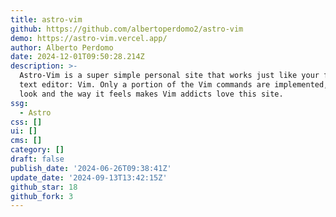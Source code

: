```yaml
---
title: astro-vim
github: https://github.com/albertoperdomo2/astro-vim
demo: https://astro-vim.vercel.app/
author: Alberto Perdomo
date: 2024-12-01T09:50:28.214Z
description: >-
  Astro-Vim is a super simple personal site that works just like your favorite
  text editor: Vim. Only a portion of the Vim commands are implemented, but the
  look and the way it feels makes Vim addicts love this site.
ssg:
  - Astro
css: []
ui: []
cms: []
category: []
draft: false
publish_date: '2024-06-26T09:38:41Z'
update_date: '2024-09-13T13:42:15Z'
github_star: 18
github_fork: 3
---
```

